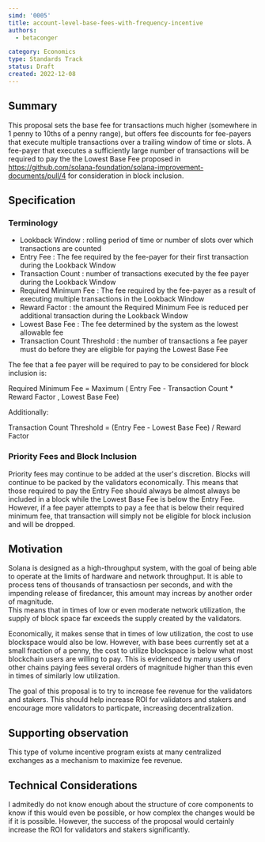 ```yaml
---
simd: '0005'
title: account-level-base-fees-with-frequency-incentive
authors:
  - betaconger

category: Economics
type: Standards Track
status: Draft
created: 2022-12-08
---
```


## Summary

This proposal sets the base fee for transactions much higher (somewhere in 1 
penny to 10ths of a penny range), but offers fee discounts for fee-payers that
execute multiple transactions over a trailing window of time or slots.  A 
fee-payer that executes a sufficiently large number of transactions will be 
required to pay the the Lowest Base Fee proposed in 
https://github.com/solana-foundation/solana-improvement-documents/pull/4 
for consideration in block inclusion.

## Specification
### Terminology

- Lookback Window : rolling period of time or number of slots over which 
transactions are counted
- Entry Fee : The fee required by the fee-payer for their first transaction 
during the Lookback Window
- Transaction Count : number of transactions executed by the fee payer during 
the Lookback Window
- Required Minimum Fee : The fee required by the fee-payer as a result of 
executing multiple transactions in the Lookback Window
- Reward Factor : the amount the Required Minimum Fee is reduced per additional
transaction during the Lookback Window
- Lowest Base Fee : The fee determined by the system as the lowest allowable
 fee
- Transaction Count Threshold : the number of transactions a fee payer must do 
before they are eligible for paying the Lowest Base Fee

The fee that a fee payer will be required to pay to be considered for block 
inclusion is:

Required Minimum Fee = 
Maximum ( Entry Fee - Transaction Count * Reward Factor  ,  Lowest Base Fee)

Additionally:

Transaction Count Threshold = (Entry Fee - Lowest Base Fee) / Reward Factor

### Priority Fees and Block Inclusion

Priority fees may continue to be added at the user's discretion.  Blocks will 
continue to be packed by the validators economically.  This means that those 
required to pay the Entry Fee should always be almost always be included in a 
block while the Lowest Base Fee is below the Entry Fee.  However, if a fee 
payer attempts to pay a fee that is below their required minimum fee, that 
transaction will simply not be eligible for block inclusion and will be 
dropped.

## Motivation

Solana is designed as a high-throughput system, with the goal of being able 
to operate at the limits of hardware and network throughput.  It is able to 
process tens of thousands of transactiosn per seconds, and with the impending 
release of firedancer, this amount may increas by another order of magnitude.  
This means that in times of low or even moderate network utilization, the 
supply of block space far exceeds the supply created by the validators.  

Economically, it makes sense that in times of low utilization, the cost to use 
blockspace would also be low.  However, with base bees currently set at a small
fraction of a penny, the cost to utilize blockspace is below what most 
blockchain users are willing to pay.  This is evidenced by many users of other 
chains paying fees several orders of magnitude higher than this even in times 
of similarly low utilization.

The goal of this proposal is to try to increase fee revenue for the validators 
and stakers.  This should help increase ROI for validators and stakers and 
encourage more validators to particpate, increasing decentralization.

## Supporting observation

This type of volume incentive program exists at many centralized exchanges as 
a mechanism to maximize fee revenue.

## Technical Considerations

I admitedly do not know enough about the structure of core components to know 
if this would even be possible, or how complex the changes would be if it is 
possible.  However, the success of the proposal would certainly increase the 
ROI for validators and stakers significantly.
